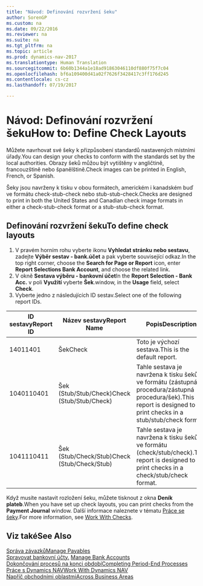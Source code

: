 ```yaml
---
title: "Návod: Definování rozvržení šeku"
author: SorenGP
ms.custom: na
ms.date: 09/22/2016
ms.reviewer: na
ms.suite: na
ms.tgt_pltfrm: na
ms.topic: article
ms.prod: dynamics-nav-2017
ms.translationtype: Human Translation
ms.sourcegitcommit: 6b60b1344a1e18ad91863046110df880f75f7c04
ms.openlocfilehash: bf6a109400d41a02f7626f3428417c3ff176d245
ms.contentlocale: cs-cz
ms.lasthandoff: 07/19/2017

---
```


# <a name="how-to-define-check-layouts"></a><span data-ttu-id="60e8a-102">Návod: Definování rozvržení šeku</span><span class="sxs-lookup"><span data-stu-id="60e8a-102">How to: Define Check Layouts</span></span>

<span data-ttu-id="60e8a-103">Můžete navrhovat své šeky k přizpůsobení standardů nastavených místními úřady.</span><span class="sxs-lookup"><span data-stu-id="60e8a-103">You can design your checks to conform with the standards set by the local authorities.</span></span> <span data-ttu-id="60e8a-104">Obrazy šeků můžou být vytištěny v angličtině, francouzštině nebo španělštině.</span><span class="sxs-lookup"><span data-stu-id="60e8a-104">Check images can be printed in English, French, or Spanish.</span></span>

<span data-ttu-id="60e8a-105">Šeky jsou navrženy k tisku v obou formátech, americkém i kanadském buď ve formátu check-stub-check nebo stub-stub-check.</span><span class="sxs-lookup"><span data-stu-id="60e8a-105">Checks are designed to print in both the United States and Canadian check image formats in either a check-stub-check format or a stub-stub-check format.</span></span>

## <a name="to-define-check-layouts"></a><span data-ttu-id="60e8a-106">Definování rozvržení šeku</span><span class="sxs-lookup"><span data-stu-id="60e8a-106">To define check layouts</span></span>
1. <span data-ttu-id="60e8a-107">V pravém horním rohu vyberte ikonu **Vyhledat stránku nebo sestavu**, zadejte **Výběr sestav - bank.účet** a pak vyberte související odkaz.</span><span class="sxs-lookup"><span data-stu-id="60e8a-107">In the top right corner, choose the **Search for Page or Report** icon, enter **Report Selections Bank Account**, and choose the related link.</span></span>
2. <span data-ttu-id="60e8a-108">V okně **Sestava výběru - bankovní účet**</span><span class="sxs-lookup"><span data-stu-id="60e8a-108">In the **Report Selection - Bank Acc.**</span></span> <span data-ttu-id="60e8a-109">v poli **Využití** vyberte **Šek**.</span><span class="sxs-lookup"><span data-stu-id="60e8a-109">window, in the **Usage** field, select **Check**.</span></span>
3. <span data-ttu-id="60e8a-110">Vyberte jedno z následujících ID sestav.</span><span class="sxs-lookup"><span data-stu-id="60e8a-110">Select one of the following report IDs.</span></span>

| <span data-ttu-id="60e8a-111">ID sestavy</span><span class="sxs-lookup"><span data-stu-id="60e8a-111">Report ID</span></span>   | <span data-ttu-id="60e8a-112">Název sestavy</span><span class="sxs-lookup"><span data-stu-id="60e8a-112">Report Name</span></span>   | <span data-ttu-id="60e8a-113">Popis</span><span class="sxs-lookup"><span data-stu-id="60e8a-113">Description</span></span> |
|-------------|---------------|-------------|
|<span data-ttu-id="60e8a-114">1401</span><span class="sxs-lookup"><span data-stu-id="60e8a-114">1401</span></span>|<span data-ttu-id="60e8a-115">Šek</span><span class="sxs-lookup"><span data-stu-id="60e8a-115">Check</span></span>|<span data-ttu-id="60e8a-116">Toto je výchozí sestava.</span><span class="sxs-lookup"><span data-stu-id="60e8a-116">This is the default report.</span></span>|
|<span data-ttu-id="60e8a-117">10401</span><span class="sxs-lookup"><span data-stu-id="60e8a-117">10401</span></span>|<span data-ttu-id="60e8a-118">Šek (Stub/Stub/Check)</span><span class="sxs-lookup"><span data-stu-id="60e8a-118">Check (Stub/Stub/Check)</span></span>|<span data-ttu-id="60e8a-119">Tahle sestava je navržena k tisku šeků ve formátu (zástupná procedura/zástupná procedura/šek).</span><span class="sxs-lookup"><span data-stu-id="60e8a-119">This report is designed to print checks in a stub/stub/check format.</span></span>|
|<span data-ttu-id="60e8a-120">10411</span><span class="sxs-lookup"><span data-stu-id="60e8a-120">10411</span></span>|<span data-ttu-id="60e8a-121">Šek (Stub/Check/Stub)</span><span class="sxs-lookup"><span data-stu-id="60e8a-121">Check (Stub/Check/Stub)</span></span>|<span data-ttu-id="60e8a-122">Tahle sestava je navržena k tisku šeků ve formátu (check/stub/check).</span><span class="sxs-lookup"><span data-stu-id="60e8a-122">This report is designed to print checks in a check/stub/check format.</span></span>|

<span data-ttu-id="60e8a-123">Když musíte nastavit rozložení šeku, můžete tisknout z okna **Deník plateb**.</span><span class="sxs-lookup"><span data-stu-id="60e8a-123">When you have set up check layouts, you can print checks from the **Payment Journal** window.</span></span> <span data-ttu-id="60e8a-124">Další informace naleznete v tématu [Práce se šeky](payables-how-work-checks.md).</span><span class="sxs-lookup"><span data-stu-id="60e8a-124">For more information, see [Work With Checks](payables-how-work-checks.md).</span></span>

## <a name="see-also"></a><span data-ttu-id="60e8a-125">Viz také</span><span class="sxs-lookup"><span data-stu-id="60e8a-125">See Also</span></span>
[<span data-ttu-id="60e8a-126">Správa závazků</span><span class="sxs-lookup"><span data-stu-id="60e8a-126">Manage Payables</span></span>](payables-manage-payables.md)  
<span data-ttu-id="60e8a-127">[Spravovat bankovní účty.](bank-manage-bank-accounts.md) </span><span class="sxs-lookup"><span data-stu-id="60e8a-127">[Manage Bank Accounts](bank-manage-bank-accounts.md) </span></span>  
[<span data-ttu-id="60e8a-128">Dokončování procesů na konci období</span><span class="sxs-lookup"><span data-stu-id="60e8a-128">Completing Period-End Processes</span></span>](year-how-complete-period-end-processes.md)  
[<span data-ttu-id="60e8a-129">Práce s Dynamics NAV</span><span class="sxs-lookup"><span data-stu-id="60e8a-129">Work With Dynamics NAV</span></span>](ui-work-product.md)  
[<span data-ttu-id="60e8a-130">Napříč obchodními oblastmi</span><span class="sxs-lookup"><span data-stu-id="60e8a-130">Across Business Areas</span></span>](ui-across-business-areas.md)


